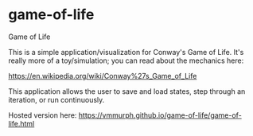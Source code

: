 # game-of-life
Game of Life

This is a simple application/visualization for Conway's Game of Life. It's really more of a toy/simulation; you can read about the mechanics here:

https://en.wikipedia.org/wiki/Conway%27s_Game_of_Life

This application allows the user to save and load states, step through an iteration, or run continuously.

Hosted version here: https://vmmurph.github.io/game-of-life/game-of-life.html
